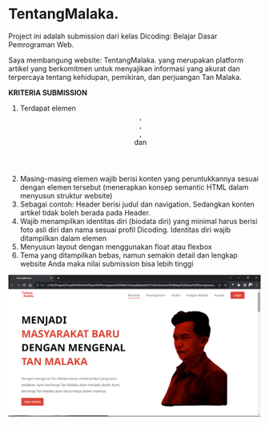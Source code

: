 # TentangMalaka.

Project ini adalah submission dari kelas Dicoding: Belajar Dasar Pemrograman Web.

Saya membangung website: TentangMalaka. yang merupakan platform artikel yang berkomitmen untuk menyajikan informasi yang akurat dan terpercaya tentang kehidupan, pemikiran, dan perjuangan Tan Malaka.


**KRITERIA SUBMISSION**
 1. Terdapat elemen <header>, <footer>, <main>, <article> dan <aside>
 2. Masing-masing elemen wajib berisi konten yang peruntukkannya sesuai dengan elemen tersebut (menerapkan konsep semantic HTML dalam menyusun struktur website)
 3. Sebagai contoh: Header berisi judul dan navigation. Sedangkan konten artikel tidak boleh berada pada Header.
 4. Wajib menampilkan identitas diri (biodata diri) yang minimal harus berisi foto asli diri dan nama sesuai profil Dicoding. Identitas diri wajib ditampilkan dalam elemen <aside>
 5. Menyusun layout dengan menggunakan float atau flexbox
 6. Tema yang ditampilkan bebas, namun semakin detail dan lengkap website Anda maka nilai submission bisa lebih tinggi

 ![alt text](https://github.com/sulhanfuadi/tentang-malaka/blob/main/GambaranWebsite.png)
